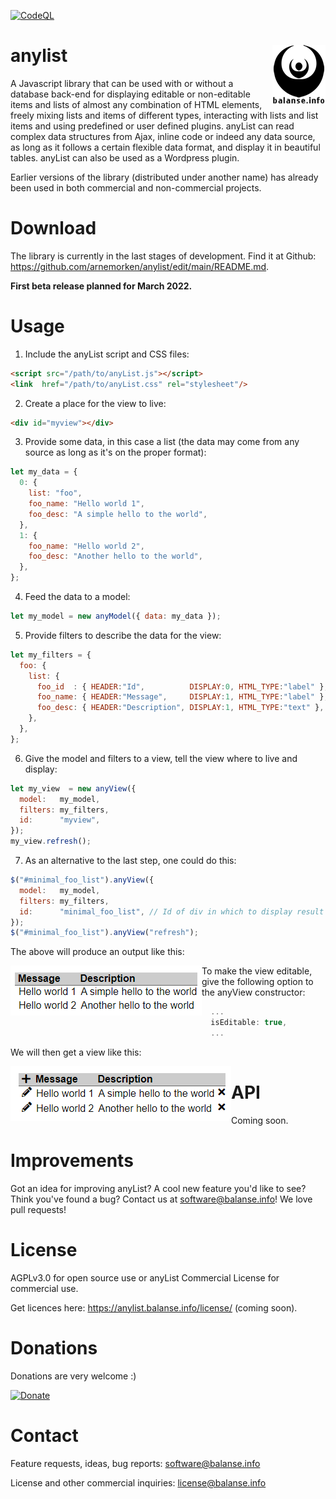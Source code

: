 [![CodeQL](https://github.com/arnemorken/anylist/actions/workflows/codeql-analysis.yml/badge.svg)](https://github.com/arnemorken/anylist/actions/workflows/codeql-analysis.yml)

# anylist <img src="balanselogo_85x95.png" align="right">

A Javascript library that can be used with or without a database back-end for displaying editable or non-editable items and lists of almost any combination of HTML elements, freely mixing lists and items of different types, interacting with lists and list items and using predefined or user defined plugins. anyList can read complex data structures from Ajax, inline code or indeed any data source, as long as it follows a certain flexible data format, and display it in beautiful tables. anyList can also be used as a Wordpress plugin. 

Earlier versions of the library (distributed under another name) has already been used in both commercial and non-commercial projects.

# Download

The library is currently in the last stages of development. Find it at Github: https://github.com/arnemorken/anylist/edit/main/README.md.

**First beta release planned for March 2022.**

# Usage

1. Include the anyList script and CSS files:

```html
<script src="/path/to/anyList.js"></script>
<link  href="/path/to/anyList.css" rel="stylesheet"/>
```

2. Create a place for the view to live:
```html
<div id="myview"></div>
```

3. Provide some data, in this case a list (the data may come from any source as long as it's on the proper format):
```js
let my_data = {
  0: {
    list: "foo",
    foo_name: "Hello world 1",
    foo_desc: "A simple hello to the world",
  },
  1: {
    foo_name: "Hello world 2",
    foo_desc: "Another hello to the world",
  },
};
```

4. Feed the data  to a model:
```js
let my_model = new anyModel({ data: my_data });
```

5. Provide filters to describe the data for the view:
```js
let my_filters = {
  foo: {
    list: {
      foo_id  : { HEADER:"Id",          DISPLAY:0, HTML_TYPE:"label" },
      foo_name: { HEADER:"Message",     DISPLAY:1, HTML_TYPE:"label" },
      foo_desc: { HEADER:"Description", DISPLAY:1, HTML_TYPE:"text" },
    },
  },
};
```

6. Give the model and filters to a view, tell the view where to live and display:
```js
let my_view  = new anyView({
  model:   my_model,
  filters: my_filters,
  id:      "myview",
});
my_view.refresh();
```

7. As an alternative  to the last step, one could do this:
```js
$("#minimal_foo_list").anyView({
  model:   my_model,
  filters: my_filters,
  id:      "minimal_foo_list", // Id of div in which to display result
});
$("#minimal_foo_list").anyView("refresh");
```

The above will produce an output like this:
<div>
<img src="examples\hello_world\hello_list_uneditable.png" align="left">
</div>

To make the view editable, give the following option to the anyView constructor:
```js
  ...
  isEditable: true,
  ...
```
We will then get a view like this:
<div>
<img src="examples\hello_world\hello_list_editable.png" align="left">
</div>

# API

Coming soon.

# Improvements

Got an idea for improving anyList? A cool new feature you'd like to see? Think you've found a bug? Contact us at software@balanse.info!
We love pull requests! 

# License

AGPLv3.0 for open source use or anyList Commercial License for commercial use.

Get licences here: https://anylist.balanse.info/license/ (coming soon).

# Donations

Donations are very welcome :)

[![Donate](https://www.paypalobjects.com/en_US/GB/i/btn/btn_donateCC_LG.gif)](https://www.paypal.com/donate/?hosted_button_id=EZGCG4XQER5KQ)

# Contact

Feature requests, ideas, bug reports: software@balanse.info

License and other commercial inquiries: license@balanse.info

